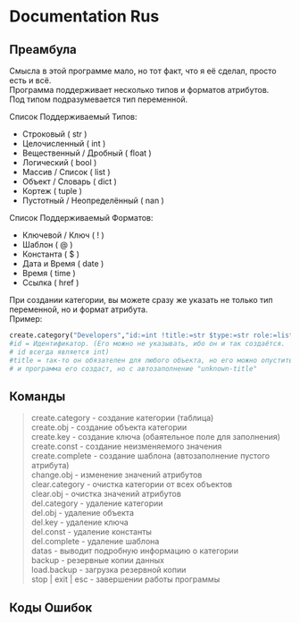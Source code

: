 # Documentation Rus 

## Преамбула 
Смысла в этой программе мало, но тот факт, что я её сделал, просто есть и всё. <br/>
Программа поддерживает несколько типов и форматов атрибутов. <br/>
Под типом подразумевается тип переменной. <br/>

Список Поддерживаемый Типов:
+ Строковый ( str )
+ Целочисленный ( int )
+ Вещественный / Дробный ( float )
+ Логический ( bool )
+ Массив / Список ( list )
+ Объект / Словарь ( dict )
+ Кортеж ( tuple )
+ Пустотный / Неопределённый ( nan )

Список Поддерживаемый Форматов:
+ Ключевой / Ключ ( ! )
+ Шаблон ( @ )
+ Константа ( $ )
+ Дата и Время ( date )
+ Время ( time )
+ Ссылка ( href )

При создании категории, вы можете сразу же указать не только тип переменной, но и формат атрибута. <br/>
Пример: <br/>
```python
create.category("Developers","id:=int !title:=str $type:=str role:=list @sites[no-site]:=list")
#id = Идентификатор. (Его можно не указывать, ибо он и так создаётся.
# id всегда является int)
#title = так-то он обязателен для любого объекта, но его можно опустить
# и программа его создаст, но с автозаполнение "unknown-title"
```

## Команды
> create.category - создание категории (таблица) <br/>
> create.obj - создание объекта категории <br/>
> create.key - создание ключа (обаятельное поле для заполнения) <br/>
> create.const - создание неизменяемого значения <br/>
> create.complete - создание шаблона (автозаполнение пустого атрибута) <br/>
> change.obj - изменение значений атрибутов <br/>
> clear.category - очистка категории от всех объектов <br/>
> clear.obj - очистка значений атрибутов <br/>
> del.category - удаление категории <br/>
> del.obj - удаление объекта <br/>
> del.key - удаление ключа <br/>
> del.const - удаление константы <br/>
> del.complete - удаление шаблона <br/>
> datas - выводит подробную информацию о категории <br/>
> backup - резервные копии данных <br/>
> load.backup - загрузка резервной копии <br/>
> stop | exit | esc - завершении работы программы <br/>



## Коды Ошибок

